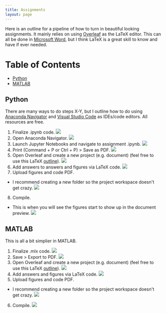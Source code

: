 ```yaml
---
title: Assignments
layout: page
---
```


Here is an outline for a pipeline of how to turn in beautiful looking assignments. It mainly relies on using [Overleaf](https://www.overleaf.com/) as the LaTeX editor. This can all be done in [Microsoft Word](https://udeploy.udel.edu/software-categories/office-productivity/), but I think LaTeX is a great skill to know and have if ever needed. 

# Table of Contents 
* [Python](#python)
* [MATLAB](#matlab)

## Python

There are many ways to do steps X-Y, but I outline how to do using [Anaconda Navigator](https://www.anaconda.com/products/individual) and [Visual Studio Code](https://code.visualstudio.com/) as IDEs/code editors. All resources are free. 

1. Finalize .ipynb code.
![](guiding_figs/step1py.png)
2. Open Anaconda Navigator.
![](guiding_figs/step2py.png)
3. Launch Jupyter Notebooks and navigate to assignment .ipynb.
![](guiding_figs/step3py.png)
4. Print (Command + P or Ctrl + P) > Save as PDF.
![](guiding_figs/step4py.png)
5. Open Overleaf and create a new project (e.g. document) (feel free to use this LaTeX [outline](https://github.com/tulimid1/Advanced-Biomedical-Experimental-Design-and-Statistics/blob/main/A0X_outline.tex)).
![](guiding_figs/step5.png)
6. Add answers to answers and figures via LaTeX code. 
![](guiding_figs/step6.png)
7. Upload figures and code PDF.
* I recommend creating a new folder so the project workspace doesn't get crazy. 
![](guiding_figs/step7.png)
8. Compile. 
* This is when you will see the figures start to show up in the document preview. 
![](guiding_figs/step8.png)


## MATLAB 

This is all a bit simplier in MATLAB. 

1. Finalize .mlx code.
![](guiding_figs/step1m.png)
2. Save > Export to PDF.
![](guiding_figs/step2m.png)
3. Open Overleaf and create a new project (e.g. document) (feel free to use this LaTeX [outline](https://github.com/tulimid1/Advanced-Biomedical-Experimental-Design-and-Statistics/blob/main/A0X_outline.tex)).
![](guiding_figs/step5.png)
4. Add answers and figures via LaTeX code. 
![](guiding_figs/step6.png)
5. Upload figures and code PDF.
* I recommend creating a new folder so the project workspace doesn't get crazy. 
![](guiding_figs/step7.png)
6. Compile. 
![](guiding_figs/step7m.png)
